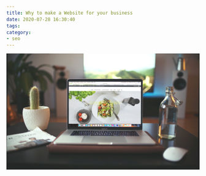 ```yaml
---
title: Why to make a Website for your business
date: 2020-07-28 16:30:40
tags:
category:
- seo
---
```

![](/2020/07/28/Why-to-make-a-Website-for-your-business/head.jpg)
